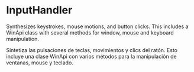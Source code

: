 # InputHandler
Synthesizes keystrokes, mouse motions, and button clicks.
This includes a WinApi class with several methods for window, mouse and keyboard manipulation.

Sintetiza las pulsaciones de teclas, movimientos y clics del ratón. 
Esto incluye una clase WinApi con varios métodos para la manipulación de ventanas, mouse y teclado.
